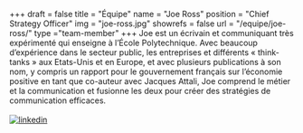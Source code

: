 +++
draft		= false
title		= "Équipe"
name		= "Joe Ross"
position 	= "Chief Strategy Officer"
img			= "joe-ross.jpg"
showrefs	= false
url			= "/equipe/joe-ross/"
type		="team-member"
+++
Joe est un écrivain et communiquant très expérimenté qui enseigne à l’École Polytechnique. Avec beaucoup d’expérience dans le secteur public, les entreprises et différents « think-tanks » aux Etats-Unis et en Europe, et avec plusieurs publications à son nom, y compris un rapport pour le gouvernement français sur l’économie positive en tant que co-auteur avec Jacques Attali, Joe comprend le métier et la communication et fusionne les deux pour créer des stratégies de communication efficaces.
<br><br>
[![linkedin][pic1]](https://www.linkedin.com/in/joe-ross-5b89941a/)



[pic1]: /pictures/logos/linkedin.png